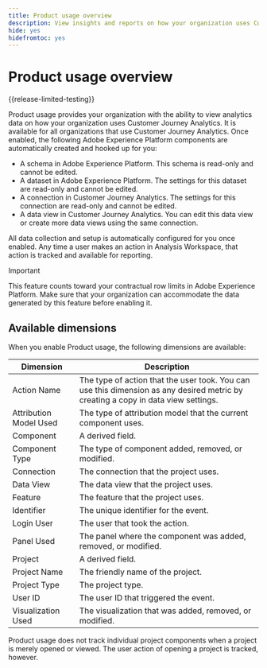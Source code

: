 ```yaml
---
title: Product usage overview
description: View insights and reports on how your organization uses Customer Journey Analytics.
hide: yes
hidefromtoc: yes
---
```

# Product usage overview

{{release-limited-testing}}

Product usage provides your organization with the ability to view analytics data on how your organization uses Customer Journey Analytics. It is available for all organizations that use Customer Journey Analytics. Once enabled, the following Adobe Experience Platform components are automatically created and hooked up for you:

* A schema in Adobe Experience Platform. This schema is read-only and cannot be edited.
* A dataset in Adobe Experience Platform. The settings for this dataset are read-only and cannot be edited.
* A connection in Customer Journey Analytics. The settings for this connection are read-only and cannot be edited.
* A data view in Customer Journey Analytics. You can edit this data view or create more data views using the same connection.

All data collection and setup is automatically configured for you once enabled. Any time a user makes an action in Analysis Workspace, that action is tracked and available for reporting.

>[!IMPORTANT]
>
>This feature counts toward your contractual row limits in Adobe Experience Platform. Make sure that your organization can accommodate the data generated by this feature before enabling it.

## Available dimensions

When you enable Product usage, the following dimensions are available:

| Dimension | Description |
| --- | --- |
| Action Name | The type of action that the user took. You can use this dimension as any desired metric by creating a copy in data view settings. |
| Attribution Model Used | The type of attribution model that the current component uses. |
| Component | A derived field. |
| Component Type | The type of component added, removed, or modified. |
| Connection | The connection that the project uses. |
| Data View | The data view that the project uses. |
| Feature | The feature that the project uses. |
| Identifier | The unique identifier for the event. |
| Login User | The user that took the action. |
| Panel Used | The panel where the component was added, removed, or modified. |
| Project | A derived field. |
| Project Name | The friendly name of the project. |
| Project Type | The project type. |
| User ID | The user ID that triggered the event. |
| Visualization Used | The visualization that was added, removed, or modified. | 

Product usage does not track individual project components when a project is merely opened or viewed. The user action of opening a project is tracked, however.
